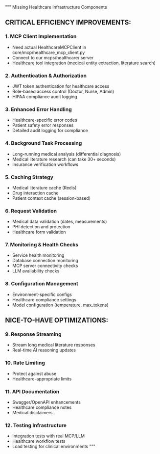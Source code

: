 """
Missing Healthcare Infrastructure Components

## CRITICAL EFFICIENCY IMPROVEMENTS:

### 1. MCP Client Implementation
- Need actual HealthcareMCPClient in core/mcp/healthcare_mcp_client.py
- Connect to our mcps/healthcare/ server
- Healthcare tool integration (medical entity extraction, literature search)

### 2. Authentication & Authorization  
- JWT token authentication for healthcare access
- Role-based access control (Doctor, Nurse, Admin)
- HIPAA compliance audit logging

### 3. Enhanced Error Handling
- Healthcare-specific error codes
- Patient safety error responses  
- Detailed audit logging for compliance

### 4. Background Task Processing
- Long-running medical analysis (differential diagnosis)
- Medical literature research (can take 30+ seconds)
- Insurance verification workflows

### 5. Caching Strategy
- Medical literature cache (Redis)
- Drug interaction cache
- Patient context cache (session-based)

### 6. Request Validation
- Medical data validation (dates, measurements)
- PHI detection and protection
- Healthcare form validation

### 7. Monitoring & Health Checks
- Service health monitoring
- Database connection monitoring  
- MCP server connectivity checks
- LLM availability checks

### 8. Configuration Management
- Environment-specific configs
- Healthcare compliance settings
- Model configuration (temperature, max_tokens)

## NICE-TO-HAVE OPTIMIZATIONS:

### 9. Response Streaming
- Stream long medical literature responses
- Real-time AI reasoning updates

### 10. Rate Limiting
- Protect against abuse
- Healthcare-appropriate limits

### 11. API Documentation
- Swagger/OpenAPI enhancements
- Healthcare compliance notes
- Medical disclaimers

### 12. Testing Infrastructure  
- Integration tests with real MCP/LLM
- Healthcare workflow tests
- Load testing for clinical environments
"""

